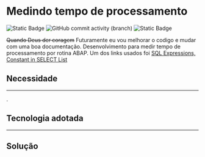 
# Medindo tempo de processamento #

![Static Badge](https://img.shields.io/badge/development-abap-blue)
![GitHub commit activity (branch)](https://img.shields.io/github/commit-activity/t/edmilson-nascimento/queue) 
![Static Badge](https://img.shields.io/badge/miriam-mb-orange)

~~Quando Deus der coragem~~ Futuramente eu vou melhorar o codigo e mudar com uma boa documentação.
Desenvolvimento para medir tempo de processamento por rotina ABAP.
Um dos links usados foi [SQL Expressions, Constant in SELECT List](https://help.sap.com/doc/abapdocu_751_index_htm/7.51/en-us/abensql_expr_literal_abexa.htm)


## Necessidade ##

---
.

## Tecnologia adotada ##

---

## Solução ##
